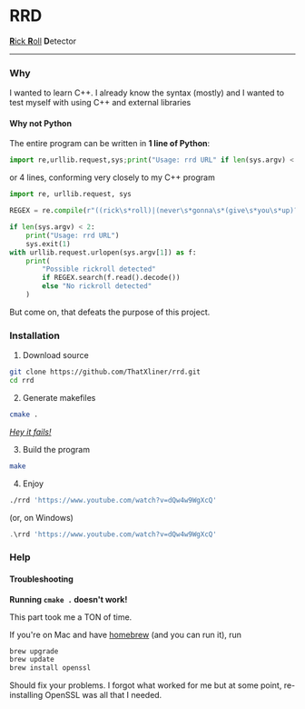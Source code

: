 # RRD

[**R**ick **R**oll](https://www.youtube.com/watch?v=dQw4w9WgXcQ "Rickrolling - Wikipedia") **D**etector

---

### Why

I wanted to learn C++. I already know the syntax (mostly) and I wanted to test myself with using C++ and external libraries

#### Why not Python

The entire program can be written in **1 line of Python**:
```python
import re,urllib.request,sys;print("Usage: rrd URL" if len(sys.argv) < 2 else "Possible rickroll detected" (if re.search(r"((rick\s*roll)|(never\s*gonna\s*(give\s*you\s*up)?)|(dQw4w9WgXcQ))", urllib.request.urlopen(sys.argv[1]).read().decode()) else "No rickroll detected"));sys.exit(1 if len(sys.argv) < 2 else 0)
```

or 4 lines, conforming very closely to my C++ program

```python
import re, urllib.request, sys

REGEX = re.compile(r"((rick\s*roll)|(never\s*gonna\s*(give\s*you\s*up)?)|(dQw4w9WgXcQ))")

if len(sys.argv) < 2:
    print("Usage: rrd URL")
    sys.exit(1)
with urllib.request.urlopen(sys.argv[1]) as f:
    print(
        "Possible rickroll detected"
        if REGEX.search(f.read().decode())
        else "No rickroll detected"
    )
```

But come on, that defeats the purpose of this project.

### Installation

1. Download source

```bash
git clone https://github.com/ThatXliner/rrd.git
cd rrd
```

2. Generate makefiles

```bash
cmake .
```

[*Hey it fails!*](#troubleshooting)

3. Build the program

```bash
make
```

4. Enjoy

```bash
./rrd 'https://www.youtube.com/watch?v=dQw4w9WgXcQ'
```
(or, on Windows)
```powershell
.\rrd 'https://www.youtube.com/watch?v=dQw4w9WgXcQ'
```

### Help

#### Troubleshooting

**Running `cmake .` doesn't work!**

This part took me a TON of time.

If you're on Mac and have [homebrew](https://brew.sh) (and you can run it), run

```bash
brew upgrade
brew update
brew install openssl
```

Should fix your problems. I forgot what worked for me but at some point, re-installing OpenSSL was all that I needed.
